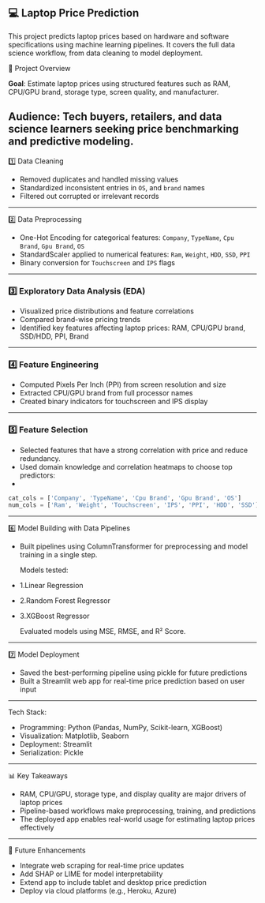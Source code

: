 **💻 Laptop Price Prediction**
---
This project predicts laptop prices based on hardware and software specifications using machine learning pipelines. It covers the full data science workflow, from data cleaning to model deployment.

📌 Project Overview

**Goal**: Estimate laptop prices using structured features such as RAM, CPU/GPU brand, storage type, screen quality, and manufacturer.

**Audience**: Tech buyers, retailers, and data science learners seeking price benchmarking and predictive modeling.
---


1️⃣ Data Cleaning
- Removed duplicates and handled missing values
- Standardized inconsistent entries in `OS`, and `brand` names
- Filtered out corrupted or irrelevant records
---
2️⃣ Data Preprocessing
- One-Hot Encoding for categorical features: `Company`, `TypeName`, `Cpu Brand`, `Gpu Brand`, `OS`
- StandardScaler applied to numerical features: `Ram`, `Weight`, `HDD`, `SSD`, `PPI`
- Binary conversion for `Touchscreen` and `IPS` flags
---
### 3️⃣ Exploratory Data Analysis (EDA)
- Visualized price distributions and feature correlations
- Compared brand-wise pricing trends
- Identified key features affecting laptop prices: RAM, CPU/GPU brand, SSD/HDD, PPI, Brand
---
### 4️⃣ Feature Engineering
- Computed Pixels Per Inch (PPI) from screen resolution and size 
- Extracted CPU/GPU brand from full processor names
- Created binary indicators for touchscreen and IPS display
---
### 5️⃣ Feature Selection
- Selected features that have a strong correlation with price and reduce redundancy.
- Used domain knowledge and correlation heatmaps to choose top predictors:
- 
```python
cat_cols = ['Company', 'TypeName', 'Cpu Brand', 'Gpu Brand', 'OS']
num_cols = ['Ram', 'Weight', 'Touchscreen', 'IPS', 'PPI', 'HDD', 'SSD']
```
---
6️⃣ Model Building with Data Pipelines

- Built pipelines using ColumnTransformer for preprocessing and model training in a single step.
  
  Models tested:
- 1.Linear Regression
- 2.Random Forest Regressor
- 3.XGBoost Regressor
  
  Evaluated models using MSE, RMSE, and R² Score.
---
7️⃣ Model Deployment
- Saved the best-performing pipeline using pickle for future predictions
- Built a Streamlit web app for real-time price prediction based on user input
---
Tech Stack:
- Programming: Python (Pandas, NumPy, Scikit-learn, XGBoost)
- Visualization: Matplotlib, Seaborn
- Deployment: Streamlit
- Serialization: Pickle
---
📊 Key Takeaways
- RAM, CPU/GPU, storage type, and display quality are major drivers of laptop prices
- Pipeline-based workflows make preprocessing, training, and predictions
- The deployed app enables real-world usage for estimating laptop prices effectively
---
🚀 Future Enhancements
- Integrate web scraping for real-time price updates
- Add SHAP or LIME for model interpretability
- Extend app to include tablet and desktop price prediction
- Deploy via cloud platforms (e.g., Heroku, Azure)



